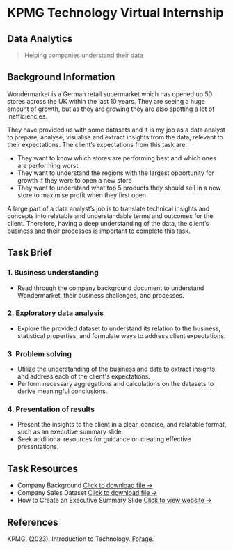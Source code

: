 # KPMG Technology Virtual Internship

## Data Analytics
> Helping companies understand their data

## Background Information
Wondermarket is a German retail supermarket which has opened up 50 stores across the UK within the last 10 years. They are seeing a huge amount of growth, but as they are growing they are also spotting a lot of inefficiencies.

They have provided us with some datasets and it is my job as a data analyst to prepare, analyse, visualise and extract insights from the data, relevant to their expectations. The client’s expectations from this task are:

* They want to know which stores are performing best and which ones are performing worst
* They want to understand the regions with the largest opportunity for growth if they were to open a new store
* They want to understand what top 5 products they should sell in a new store to maximise profit when they first open

A large part of a data analyst’s job is to translate technical insights and concepts into relatable and understandable terms and outcomes for the client. Therefore, having a deep understanding of the data, the client’s business and their processes is important to complete this task.

## Task Brief
### 1. Business understanding
* Read through the company background document to understand Wondermarket, their business challenges, and processes.

### 2. Exploratory data analysis
* Explore the provided dataset to understand its relation to the business, statistical properties, and formulate ways to address client expectations.

### 3. Problem solving
* Utilize the understanding of the business and data to extract insights and address each of the client's expectations.
* Perform necessary aggregations and calculations on the datasets to derive meaningful conclusions.

### 4. Presentation of results
* Present the insights to the client in a clear, concise, and relatable format, such as an executive summary slide.
* Seek additional resources for guidance on creating effective presentations.

## Task Resources
* Company Background
[Click to download file →](https://raw.githubusercontent.com/sabirinID/KPMG-Technology-Virtual-Internship/main/Dataset/Company%20Background.pdf)
* Company Sales Dataset
[Click to download file →](https://raw.githubusercontent.com/sabirinID/KPMG-Technology-Virtual-Internship/main/Dataset/Company%20Sales%20Dataset.csv)
* How to Create an Executive Summary Slide
[Click to view website →](https://www.youtube.com/watch?v=vbzpQfDIMG4)

## References
KPMG. (2023). Introduction to Technology. [Forage](https://www.theforage.com/virtual-internships/prototype/bJLRJKe6DcwZCiCsi/Introduction%20to%20Technology?ref=MJvCdpjrnuozuJWcn).
